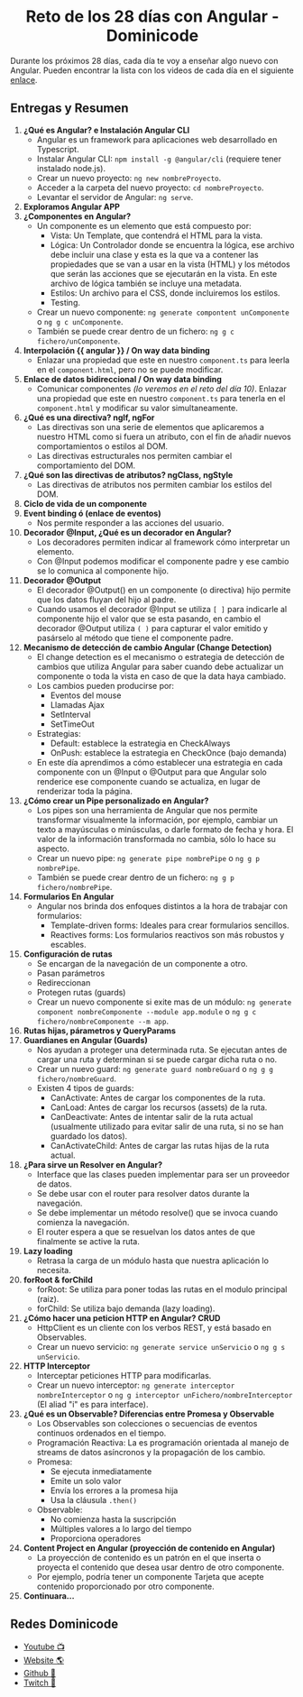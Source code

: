 <h1 align="center">Reto de los 28 días con Angular - Dominicode</h1>

Durante los próximos 28 días, cada día te voy a enseñar algo nuevo con Angular.
Pueden encontrar la lista con los videos de cada día en el siguiente [enlace](https://www.youtube.com/watch?v=8Fwwhjt3jjE&list=PL_9MDdjVuFjFBed4Eor5qj1T0LLahl4z0).

## Entregas y Resumen

1. **¿Qué es Angular? e Instalación Angular CLI**
   - Angular es un framework para aplicaciones web desarrollado en Typescript.
   - Instalar Angular CLI: `npm install -g @angular/cli` (requiere tener instalado node.js).
   - Crear un nuevo proyecto: `ng new nombreProyecto`.
   - Acceder a la carpeta del nuevo proyecto: `cd nombreProyecto`.
   - Levantar el servidor de Angular: `ng serve`.
2. **Exploramos Angular APP**
3. **¿Componentes en Angular?**
   - Un componente es un elemento que está compuesto por:
     - Vista: Un Template, que contendrá el HTML para la vista.
     - Lógica: Un Controlador donde se encuentra la lógica, ese archivo debe incluir una clase y esta es la que va a contener las propiedades que se van a usar en la vista (HTML) y los métodos que serán las acciones que se ejecutarán en la vista. En este archivo de lógica también se incluye una metadata.
     - Estilos: Un archivo para el CSS, donde incluiremos los estilos.
     - Testing.
   - Crear un nuevo componente: `ng generate compontent unComponente` o `ng g c unComponente`.
   - También se puede crear dentro de un fichero: `ng g c fichero/unComponente`.
4. **Interpolación {{ angular }} / On way data binding**
   - Enlazar una propiedad que este en nuestro `component.ts` para leerla en el `component.html`, pero no se puede modificar.
5. **Enlace de datos bidireccional / On way data binding**
   - Comunicar componentes _(lo veremos en el reto del día 10)_. Enlazar una propiedad que este en nuestro `component.ts` para tenerla en el `component.html` y modificar su valor simultaneamente.
6. **¿Qué es una directiva? ngIf, ngFor**
   - Las directivas son una serie de elementos que aplicaremos a nuestro HTML como si fuera un atributo, con el fin de añadir nuevos comportamientos o estilos al DOM.
   - Las directivas estructurales nos permiten cambiar el comportamiento del DOM.
7. **¿Qué son las directivas de atributos? ngClass, ngStyle**
   - Las directivas de atributos nos permiten cambiar los estilos del DOM.
8. **Ciclo de vida de un componente**
9. **Event binding ó (enlace de eventos)**
   - Nos permite responder a las acciones del usuario.
10. **Decorador @Input, ¿Qué es un decorador en Angular?**
    - Los decoradores permiten indicar al framework cómo interpretar un elemento.
    - Con @Input podemos modificar el componente padre y ese cambio se lo comunica al componente hijo.
11. **Decorador @Output**
    - El decorador @Output() en un componente (o directiva) hijo permite que los datos fluyan del hijo al padre.
    - Cuando usamos el decorador @Input se utiliza `[ ]` para indicarle al componente hijo el valor que se esta pasando, en cambio el decorador @Output utiliza `( )` para capturar el valor emitido y pasárselo al método que tiene el componente padre.
12. **Mecanismo de detección de cambio Angular (Change Detection)**
    - El change detection es el mecanismo o estrategia de detección de cambios que utiliza Angular para saber cuando debe actualizar un componente o toda la vista en caso de que la data haya cambiado.
    - Los cambios pueden producirse por:
      - Eventos del mouse
      - Llamadas Ajax
      - SetInterval
      - SetTimeOut
    - Estrategias:
      - Default: establece la estrategia en CheckAlways
      - OnPush: establece la estrategia en CheckOnce (bajo demanda)
    - En este día aprendimos a cómo establecer una estrategia en cada componente con un @Input o @Output para que Angular solo renderice ese componente cuando se actualiza, en lugar de renderizar toda la página.
13. **¿Cómo crear un Pipe personalizado en Angular?**
    - Los pipes son una herramienta de Angular que nos permite transformar visualmente la información, por ejemplo, cambiar un texto a mayúsculas o minúsculas, o darle formato de fecha y hora. El valor de la información transformada no cambia, sólo lo hace su aspecto.
    - Crear un nuevo pipe: `ng generate pipe nombrePipe` o `ng g p nombrePipe`.
    - También se puede crear dentro de un fichero: `ng g p fichero/nombrePipe`.
14. **Formularios En Angular**
    - Angular nos brinda dos enfoques distintos a la hora de trabajar con formularios:
      - Template-driven forms: Ideales para crear formularios sencillos.
      - Reactives forms: Los formularios reactivos son más robustos y escables.
15. **Configuración de rutas**
    - Se encargan de la navegación de un componente a otro.
    - Pasan parámetros
    - Redireccionan
    - Protegen rutas (guards)
    - Crear un nuevo componente si exite mas de un módulo: `ng generate component nombreComponente --module app.module` o `ng g c fichero/nombreComponente --m app`.
16. **Rutas hijas, párametros y QueryParams**
17. **Guardianes en Angular (Guards)**
      - Nos ayudan a proteger una determinada ruta. Se ejecutan antes de cargar una ruta y determinan si se puede cargar dicha ruta o no.
      - Crear un nuevo guard: `ng generate guard nombreGuard` o `ng g g fichero/nombreGuard`.
      - Existen 4 tipos de guards:
         - CanActivate: Antes de cargar los componentes de la ruta.
         - CanLoad: Antes de cargar los recursos (assets) de la ruta.
         - CanDeactivate: Antes de intentar salir de la ruta actual (usualmente utilizado para evitar salir de una ruta, si no se han guardado los datos).
         - CanActivateChild: Antes de cargar las rutas hijas de la ruta actual.
18. **¿Para sirve un Resolver en Angular?**
      - Interface que las clases pueden implementar para ser un proveedor de datos. 
      - Se debe usar con el router para resolver datos durante la navegación. 
      - Se debe implementar un método resolve() que se invoca cuando comienza la navegación. 
      - El router espera a que se resuelvan los datos antes de que finalmente se active la ruta.
19. **Lazy loading**
      - Retrasa la carga de un módulo hasta que nuestra aplicación lo necesita.
20. **forRoot & forChild**
      - forRoot: Se utiliza para poner todas las rutas en el modulo principal (raiz).
      - forChild: Se utiliza bajo demanda (lazy loading).
21. **¿Cómo hacer una peticion HTTP en Angular? CRUD**
      - HttpClient es un cliente con los verbos REST, y está basado en Observables.
      - Crear un nuevo servicio: `ng generate service unServicio` o `ng g s unServicio`.
22. **HTTP Interceptor**
      - Interceptar peticiones HTTP para modificarlas.
      - Crear un nuevo interceptor: `ng generate interceptor nombreInterceptor` o `ng g interceptor unFichero/nombreInterceptor` (El aliad "i" es para interface).
23. **¿Qué es un Observable? Diferencias entre Promesa y Observable**
      - Los Observables son colecciones o secuencias de eventos continuos ordenados en el tiempo.
      - Programación Reactiva: La es programación orientada al manejo de streams de datos asíncronos y la propagación de los cambio.
      - Promesa:
         - Se ejecuta inmediatamente
         - Emite un solo valor
         - Envía los errores a la promesa hija
         - Usa la cláusula `.then()`
      - Observable:
         - No comienza hasta la suscripción
         - Múltiples valores a lo largo del tiempo
         - Proporciona operadores
24. **Content Project en Angular (proyección de contenido en Angular)**
      - La proyección de contenido es un patrón en el que inserta o proyecta el contenido que desea usar dentro de otro componente.
      - Por ejemplo, podría tener un componente Tarjeta que acepte contenido proporcionado por otro componente.
25. **Continuara...**

## Redes Dominicode

- [Youtube 📺](https://www.youtube.com/c/DominiCode)
- [Website 🌎](https://dominicode.com)
- [Github 📂](https://github.com/domini-code)
- [Twitch 🎥](https://www.twitch.tv/dominicode_live)
